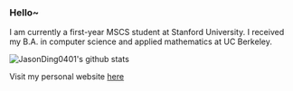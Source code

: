 ### Hello~

I am currently a first-year MSCS student at Stanford University. I received my B.A. in computer science and applied mathematics at UC Berkeley.


![JasonDing0401's github stats](https://github-readme-stats-sigma-five.vercel.app/api?username=JasonDing0401&show_icons=true&hide_border=true)

Visit my personal website [here](https://jasonding0401.github.io/)
